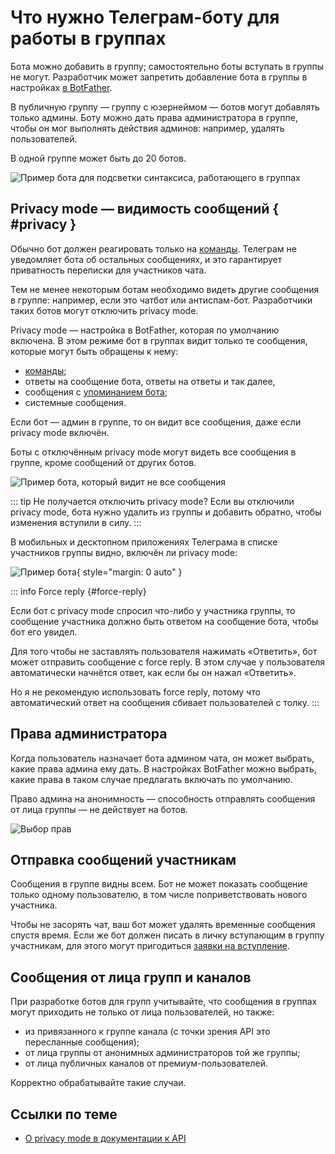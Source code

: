 # Что нужно Телеграм-боту для работы в группах

Бота можно добавить в группу; самостоятельно боты вступать в группы не могут. Разработчик может запретить 
добавление бота в группы в настройках [в BotFather](../dev/botfather).

В публичную группу — группу с юзернеймом — ботов могут добавлять только админы. Боту можно дать права администратора в
группе, чтобы он мог выполнять действия админов: например, удалять пользователей.

В одной группе может быть до 20 ботов.

![Пример бота для подсветки синтаксиса, работающего в группах](/pictures/ru/highlighter.png)

## Privacy mode — видимость сообщений { #privacy }

Обычно бот должен реагировать только на [команды](../messages/commands).
Телеграм не уведомляет бота об остальных сообщениях,
и это гарантирует приватность переписки для участников чата.

Тем не менее некоторым ботам необходимо видеть другие сообщения в группе: например, если это чатбот или антиспам-бот.
Разработчики таких ботов могут отключить privacy mode.

Privacy mode — настройка в BotFather, которая по умолчанию включена. В этом режиме бот в группах видит только
те сообщения, которые могут быть обращены к нему:

- [команды](../messages/commands);
- ответы на сообщение бота, ответы на ответы и так далее,
- сообщения с [упоминанием бота](../messages/markup#упоминание-пользователя);
- системные сообщения.

Если бот — админ в группе, то он видит все сообщения, даже если privacy mode включён.

Боты с отключённым privacy mode могут видеть все сообщения в группе, кроме сообщений от других ботов.

![Пример бота, который видит не все сообщения](/pictures/ru/friedrich.png)

::: tip Не получается отключить privacy mode?
Если вы отключили privacy mode, бота нужно удалить из группы и добавить обратно, чтобы изменения вступили в силу.
:::

В мобильных и десктопном приложениях Телеграма в списке участников группы видно, включён ли privacy mode:

![Пример бота](/pictures/ru/privacy.png){ style="margin: 0 auto" }

::: info Force reply {#force-reply}

Если бот с privacy mode спросил что-либо у участника группы, то сообщение участника должно быть ответом
на сообщение бота, чтобы бот его увидел.

Для того чтобы не заставлять пользователя нажимать «Ответить»,
бот может отправить сообщение с force reply. В этом случае у пользователя автоматически начнётся ответ, как если бы
он нажал «Ответить».

Но я не рекомендую использовать force reply, потому что автоматический ответ на сообщения сбивает пользователей
с толку.
:::

## Права администратора

Когда пользователь назначает бота админом чата, он может выбрать, какие права админа ему дать. В настройках BotFather
можно выбрать, какие права в таком случае предлагать включать по умолчанию.

Право админа на анонимность — способность отправлять сообщения от лица группы — не действует на ботов.

![Выбор прав](/pictures/ru/admin-rights.png)

## Отправка сообщений участникам

Сообщения в группе видны всем. Бот не может показать сообщение только одному пользователю, в том числе
поприветствовать нового участника.

Чтобы не засорять чат, ваш бот может удалять временные сообщения спустя время. Если же бот должен писать в личку
вступающим в группу участникам, для этого могут пригодиться [заявки на вступление](../interaction/join-requests).

## Сообщения от лица групп и каналов

При разработке ботов для групп учитывайте, что сообщения в группах могут приходить не только от лица пользователей, но
также:

- из привязанного к группе канала (с точки зрения API это пересланные сообщения);
- от лица группы от анонимных администраторов той же группы;
- от лица публичных каналов от премиум-пользователей.

Корректно обрабатывайте такие случаи.

## Ссылки по теме

- [О privacy mode в документации к API](https://core.telegram.org/bots/features#privacy-mode)
